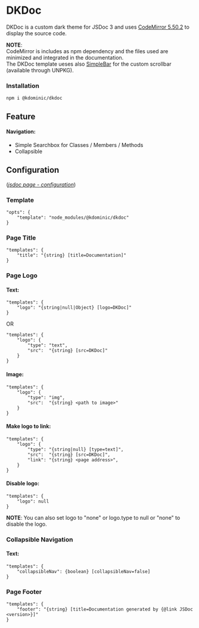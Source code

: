 # DKDoc

DKDoc is a custom dark theme for JSDoc 3 and uses [CodeMirror 5.50.2](https://codemirror.net/doc/manual.html) to display the source code.

**NOTE**:  
CodeMirror is includes as npm dependency and the files used are minimized and integrated in the documentation.  
The DKDoc template ueses also [SimpleBar](https://grsmto.github.io/simplebar/) for the custom scrollbar (available through UNPKG).


### Installation
```
npm i @kdominic/dkdoc
```


## Feature
#### Navigation:
* Simple Searchbox for Classes / Members / Methods
* Collapsible


## Configuration
([*jsdoc page - configuration*](http://usejsdoc.org/about-configuring-jsdoc.html#incorporating-command-line-options-into-the-configuration-file))

### Template
```
"opts": {
    "template": "node_modules/@kdominic/dkdoc"
}
```

### Page Title
```
"templates": {
    "title": "{string} [title=Documentation]"
}
```

### Page Logo
#### Text:
```
"templates": {
    "logo": "{string|null|Object} [logo=DKDoc]"
}
```
OR
```
"templates": {
    "logo": {
        "type": "text",
        "src":  "{string} [src=DKDoc]"
    }
}
```

#### Image:

```
"templates": {
    "logo": {
        "type": "img",
        "src":  "{string} <path to image>"
    }
}
```

#### Make logo to link:
```
"templates": {
    "logo": {
        "type": "{string|null} [type=text]",
        "src":  "{string} [src=DKDoc]",
        "link": "{string} <page address>",
    }
}
```

#### Disable logo:
```
"templates": {
    "logo": null
}
```
**NOTE**: You can also set logo to "none" or logo.type to null or "none" to disable the logo.

### Collapsible Navigation
#### Text:
```
"templates": {
    "collapsibleNav": {boolean} [collapsibleNav=false]
}
```

### Page Footer
```
"templates": {
    "footer": "{string} [title=Documentation generated by {@link JSDoc <version>}]"
}
